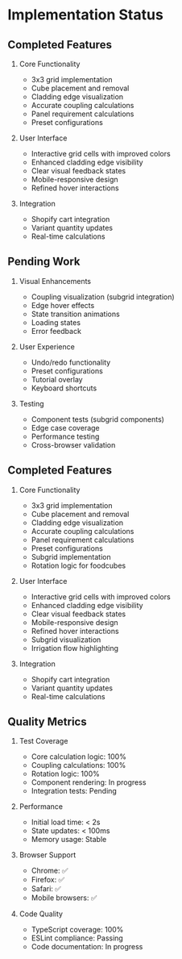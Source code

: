 # Implementation Status

## Completed Features
1. Core Functionality
   - 3x3 grid implementation
   - Cube placement and removal
   - Cladding edge visualization
   - Accurate coupling calculations
   - Panel requirement calculations
   - Preset configurations

2. User Interface
   - Interactive grid cells with improved colors
   - Enhanced cladding edge visibility
   - Clear visual feedback states
   - Mobile-responsive design
   - Refined hover interactions

3. Integration
   - Shopify cart integration
   - Variant quantity updates
   - Real-time calculations

## Pending Work
1. Visual Enhancements
   - Coupling visualization (subgrid integration)
   - Edge hover effects
   - State transition animations
   - Loading states
   - Error feedback

2. User Experience
   - Undo/redo functionality
   - Preset configurations
   - Tutorial overlay
   - Keyboard shortcuts

3. Testing
   - Component tests (subgrid components)
   - Edge case coverage
   - Performance testing
   - Cross-browser validation

## Completed Features
1. Core Functionality
   - 3x3 grid implementation
   - Cube placement and removal
   - Cladding edge visualization
   - Accurate coupling calculations
   - Panel requirement calculations
   - Preset configurations
   - Subgrid implementation
   - Rotation logic for foodcubes

2. User Interface
   - Interactive grid cells with improved colors
   - Enhanced cladding edge visibility
   - Clear visual feedback states
   - Mobile-responsive design
   - Refined hover interactions
   - Subgrid visualization
   - Irrigation flow highlighting

3. Integration
   - Shopify cart integration
   - Variant quantity updates
   - Real-time calculations

## Quality Metrics
1. Test Coverage
   - Core calculation logic: 100%
   - Coupling calculations: 100%
   - Rotation logic: 100%
   - Component rendering: In progress
   - Integration tests: Pending

2. Performance
   - Initial load time: < 2s
   - State updates: < 100ms
   - Memory usage: Stable

3. Browser Support
   - Chrome: ✅
   - Firefox: ✅
   - Safari: ✅
   - Mobile browsers: ✅

4. Code Quality
   - TypeScript coverage: 100%
   - ESLint compliance: Passing
   - Code documentation: In progress
